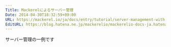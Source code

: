 ```yaml
---
Title: Mackerelによるサーバー管理
Date: 2014-04-30T18:32:59+09:00
URL: https://mackerel.io/ja/docs/entry/tutorial/server-management-with-mackerel
EditURL: https://blog.hatena.ne.jp/mackerelio/mackerelio-docs-ja.hatenablog.mackerel.io/atom/entry/12921228815722992659
---
```


サーバー管理の一例です
